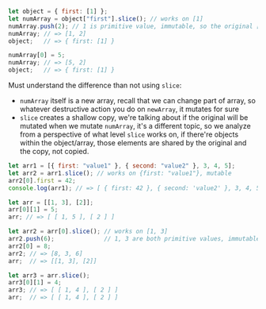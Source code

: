 ```javascript
let object = { first: [1] };
let numArray = object["first"].slice(); // works on [1]
numArray.push(2); // 1 is primitive value, immutable, so the original [1] is unchanged
numArray; // => [1, 2]
object;   // => { first: [1] }

numArray[0] = 5;
numArray; // => [5, 2]
object;   // => { first: [1] }
```

Must understand the difference than not using `slice`:

- `numArray` itself is a new array, recall that we can change part of array, so whatever destructive action you do on `newArray`, it mutates for sure
- `slice` creates a shallow copy, we're talking about if the original will be mutated when we mutate `numArray`, it's a different topic, so we analyze from a perspective of what level `slice` works on, if there're objects within the object/array, those elements are shared by the original and the copy, not copied.

```javascript
let arr1 = [{ first: "value1" }, { second: "value2" }, 3, 4, 5];
let arr2 = arr1.slice(); // works on {first: "value1"}, mutable
arr2[0].first = 42;
console.log(arr1); // => [ { first: 42 }, { second: 'value2' }, 3, 4, 5 ]
```

```javascript
let arr = [[1, 3], [2]];
arr[0][1] = 5;
arr; // => [ [ 1, 5 ], [ 2 ] ]

let arr2 = arr[0].slice(); // works on [1, 3]
arr2.push(6);              // 1, 3 are both primitive values, immutable
arr2[0] = 8;
arr2; // => [8, 3, 6]
arr;  // => [[1, 3], [2]]

let arr3 = arr.slice();
arr3[0][1] = 4;
arr3; // => [ [ 1, 4 ], [ 2 ] ]
arr;  // => [ [ 1, 4 ], [ 2 ] ]
```

